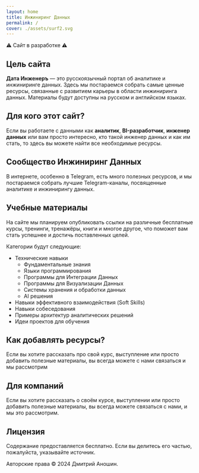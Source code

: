 ```yaml
---
layout: home
title: Инжиниринг Данных
permalink: /
cover: ./assets/surf2.svg
---
```


⚠️ Сайт в разработке ⚠️


## Цель сайта

**Дата Инженеръ** — это русскоязычный портал об аналитике и инжиниринге данных. Здесь мы постараемся собрать самые ценные ресурсы, связанные с развитием карьеры в области инжиниринга данных. Материалы будут доступны на русском и английском языках.

## Для кого этот сайт?

Если вы работаете с данными как **аналитик**, **BI-разработчик**, **инженер данных** или вам просто интересно, кто такой инженер данных и как им стать, то здесь вы можете найти все необходимые ресурсы.

## Сообщество Инжиниринг Данных

В интернете, особенно в Telegram, есть много полезных ресурсов, и мы постараемся собрать лучшие Telegram-каналы, посвященные аналитике и инжинирингу данных.

## Учебные материалы

На сайте мы планируем опубликовать ссылки на различные бесплатные курсы, тренинги, тренажёры, книги и многое другое, что поможет вам стать успешнее и достичь поставленных целей.

Категории будут следующие:
- Технические навыки
  - Фундаментальные знания
  - Языки программирования
  - Программы для Интеграции Данных
  - Программы для Визуализации Данных
  - Системы хранения и обработки данных
  - AI решения
- Навыки эффективного взаимодействия (Soft Skills)
- Навыки собеседования
- Примеры архитектур аналитических решений
- Идеи проектов для обучения

## Как добавлять ресурсы?

Если вы хотите рассказать про свой курс, выступление или просто добавить полезные материалы, вы всегда можете с нами связаться и мы рассмотрим

## Для компаний

Если вы хотите рассказать о своём курсе, выступлении или просто добавить полезные материалы, вы всегда можете связаться с нами, и мы это рассмотрим.


## Лицензия

Содержание предоставляется бесплатно. Если вы делитесь его частью, пожалуйста, указывайте источник.

Авторские права © 2024 Дмитрий Аношин.

